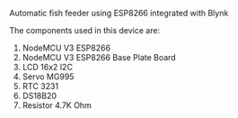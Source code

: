 Automatic fish feeder using ESP8266 integrated with Blynk

The components used in this device are:
1. NodeMCU V3 ESP8266
2. NodeMCU V3 ESP8266 Base Plate Board
3. LCD 16x2 I2C
4. Servo MG995
5. RTC 3231
6. DS18B20
7. Resistor 4.7K Ohm
